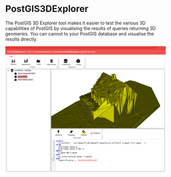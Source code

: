 # PostGIS3DExplorer

The PostGIS 3D Explorer tool makes it easier to test the various 3D capabilities of PostGIS by visualising the results of queries returning 3D geomeries.
You can cannot to your PostGIS database and visualise the results directly.

![alt text](PostGIS3DExplorer/Screenshots/screenshot1.png "First version")
